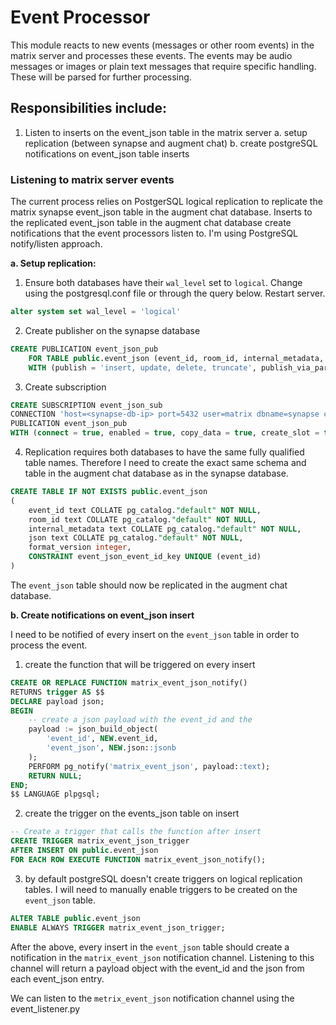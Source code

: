 # Event Processor

This module reacts to new events (messages or other room events) in the matrix server and processes these events. The events may be audio messages or images or plain text messages that require specific handling. These will be parsed for further processing.

## Responsibilities include:
1. Listen to inserts on the event_json table in the matrix server
  a. setup replication (between synapse and augment chat)
  b. create postgreSQL notifications on event_json table inserts


### Listening to matrix server events

The current process relies on PostgerSQL logical replication to replicate the matrix synapse event_json table in the augment chat database. Inserts to the replicated event_json table in the augment chat database create notifications that the event processors listen to. I'm using PostgreSQL notify/listen approach.

**a. Setup replication:**

1. Ensure both databases have their `wal_level` set to `logical`. Change using the postgresql.conf file or through the query below. Restart server.
```sql
alter system set wal_level = 'logical'
```

2. Create publisher on the synapse database
```sql
CREATE PUBLICATION event_json_pub
    FOR TABLE public.event_json (event_id, room_id, internal_metadata, json, format_version)
    WITH (publish = 'insert, update, delete, truncate', publish_via_partition_root = false);
```

3. Create subscription
```sql
CREATE SUBSCRIPTION event_json_sub
CONNECTION 'host=<synapse-db-ip> port=5432 user=matrix dbname=synapse connect_timeout=10 password=password sslmode=prefer'
PUBLICATION event_json_pub
WITH (connect = true, enabled = true, copy_data = true, create_slot = true, synchronous_commit = 'off', binary = false, streaming = 'False', two_phase = false, disable_on_error = false, run_as_owner = false, password_required = true, origin = 'any');
```

4. Replication requires both databases to have the same fully qualified table names. Therefore I need to create the exact same schema and table in the augment chat database as in the synapse database.
```sql
CREATE TABLE IF NOT EXISTS public.event_json
(
    event_id text COLLATE pg_catalog."default" NOT NULL,
    room_id text COLLATE pg_catalog."default" NOT NULL,
    internal_metadata text COLLATE pg_catalog."default" NOT NULL,
    json text COLLATE pg_catalog."default" NOT NULL,
    format_version integer,
    CONSTRAINT event_json_event_id_key UNIQUE (event_id)
)
```

The `event_json` table should now be replicated in the augment chat database.



**b. Create notifications on event_json insert**

I need to be notified of every insert on the `event_json` table in order to process the event.

1. create the function that will be triggered on every insert
```sql
CREATE OR REPLACE FUNCTION matrix_event_json_notify() 
RETURNS trigger AS $$
DECLARE payload json;
BEGIN
    -- create a json payload with the event_id and the 
	payload := json_build_object(
		'event_id', NEW.event_id,
		'event_json', NEW.json::jsonb
	);
    PERFORM pg_notify('matrix_event_json', payload::text);
    RETURN NULL;
END;
$$ LANGUAGE plpgsql;
```

2. create the trigger on the events_json table on insert
```sql
-- Create a trigger that calls the function after insert
CREATE TRIGGER matrix_event_json_trigger
AFTER INSERT ON public.event_json
FOR EACH ROW EXECUTE FUNCTION matrix_event_json_notify();
```

3. by default postgreSQL doesn't create triggers on logical replication tables. I will need to manually enable triggers to be created on the `event_json` table.
```sql
ALTER TABLE public.event_json
ENABLE ALWAYS TRIGGER matrix_event_json_trigger;
```


After the above, every insert in the `event_json` table should create a notification in the `matrix_event_json` notification channel. Listening to this channel will return a payload object with the event_id and the json from each event_json entry.

We can listen to the `metrix_event_json` notification channel using the event_listener.py